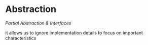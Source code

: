 # Abstraction

*Partial Abstraction & Interfaces*

it allows us to ignore implementation details to focus on important characteristics
